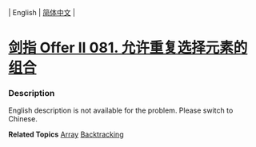 | English | [简体中文](README.md) |

# [剑指 Offer II 081. 允许重复选择元素的组合](https://leetcode.cn/problems/Ygoe9J)
 ### Description
<p>English description is not available for the problem. Please switch to Chinese.</p>

**Related Topics**  [Array](https://leetcode.cn/tag/array) [Backtracking](https://leetcode.cn/tag/backtracking) 